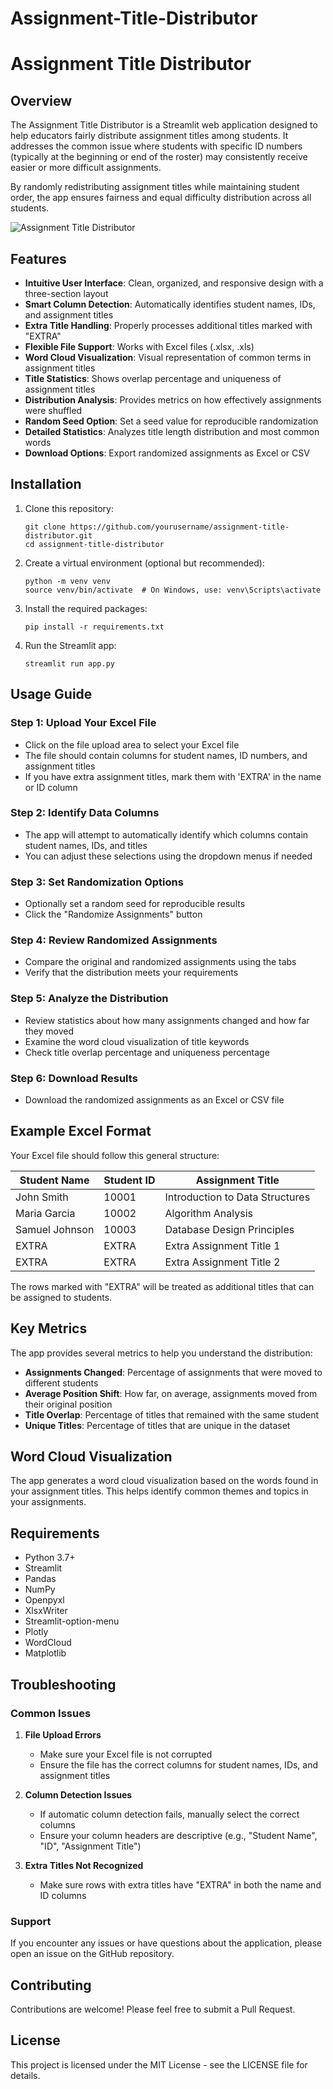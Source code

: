 # Assignment-Title-Distributor
# Assignment Title Distributor

## Overview
The Assignment Title Distributor is a Streamlit web application designed to help educators fairly distribute assignment titles among students. It addresses the common issue where students with specific ID numbers (typically at the beginning or end of the roster) may consistently receive easier or more difficult assignments.

By randomly redistributing assignment titles while maintaining student order, the app ensures fairness and equal difficulty distribution across all students.

![Assignment Title Distributor](https://raw.githubusercontent.com/yourusername/assignment-title-distributor/main/screenshot.png)

## Features

- **Intuitive User Interface**: Clean, organized, and responsive design with a three-section layout
- **Smart Column Detection**: Automatically identifies student names, IDs, and assignment titles
- **Extra Title Handling**: Properly processes additional titles marked with "EXTRA"
- **Flexible File Support**: Works with Excel files (.xlsx, .xls)
- **Word Cloud Visualization**: Visual representation of common terms in assignment titles
- **Title Statistics**: Shows overlap percentage and uniqueness of assignment titles
- **Distribution Analysis**: Provides metrics on how effectively assignments were shuffled
- **Random Seed Option**: Set a seed value for reproducible randomization
- **Detailed Statistics**: Analyzes title length distribution and most common words
- **Download Options**: Export randomized assignments as Excel or CSV

## Installation

1. Clone this repository:
   ```
   git clone https://github.com/yourusername/assignment-title-distributor.git
   cd assignment-title-distributor
   ```

2. Create a virtual environment (optional but recommended):
   ```
   python -m venv venv
   source venv/bin/activate  # On Windows, use: venv\Scripts\activate
   ```

3. Install the required packages:
   ```
   pip install -r requirements.txt
   ```

4. Run the Streamlit app:
   ```
   streamlit run app.py
   ```

## Usage Guide

### Step 1: Upload Your Excel File
- Click on the file upload area to select your Excel file
- The file should contain columns for student names, ID numbers, and assignment titles
- If you have extra assignment titles, mark them with 'EXTRA' in the name or ID column

### Step 2: Identify Data Columns
- The app will attempt to automatically identify which columns contain student names, IDs, and titles
- You can adjust these selections using the dropdown menus if needed

### Step 3: Set Randomization Options
- Optionally set a random seed for reproducible results
- Click the "Randomize Assignments" button

### Step 4: Review Randomized Assignments
- Compare the original and randomized assignments using the tabs
- Verify that the distribution meets your requirements

### Step 5: Analyze the Distribution
- Review statistics about how many assignments changed and how far they moved
- Examine the word cloud visualization of title keywords
- Check title overlap percentage and uniqueness percentage

### Step 6: Download Results
- Download the randomized assignments as an Excel or CSV file

## Example Excel Format

Your Excel file should follow this general structure:

| Student Name     | Student ID | Assignment Title                |
|------------------|------------|--------------------------------|
| John Smith       | 10001      | Introduction to Data Structures |
| Maria Garcia     | 10002      | Algorithm Analysis              |
| Samuel Johnson   | 10003      | Database Design Principles      |
| EXTRA            | EXTRA      | Extra Assignment Title 1        |
| EXTRA            | EXTRA      | Extra Assignment Title 2        |

The rows marked with "EXTRA" will be treated as additional titles that can be assigned to students.

## Key Metrics

The app provides several metrics to help you understand the distribution:

- **Assignments Changed**: Percentage of assignments that were moved to different students
- **Average Position Shift**: How far, on average, assignments moved from their original position
- **Title Overlap**: Percentage of titles that remained with the same student
- **Unique Titles**: Percentage of titles that are unique in the dataset

## Word Cloud Visualization

The app generates a word cloud visualization based on the words found in your assignment titles. This helps identify common themes and topics in your assignments.

## Requirements

- Python 3.7+
- Streamlit
- Pandas
- NumPy
- Openpyxl
- XlsxWriter
- Streamlit-option-menu
- Plotly
- WordCloud
- Matplotlib

## Troubleshooting

### Common Issues

1. **File Upload Errors**
   - Make sure your Excel file is not corrupted
   - Ensure the file has the correct columns for student names, IDs, and assignment titles

2. **Column Detection Issues**
   - If automatic column detection fails, manually select the correct columns
   - Ensure your column headers are descriptive (e.g., "Student Name", "ID", "Assignment Title")

3. **Extra Titles Not Recognized**
   - Make sure rows with extra titles have "EXTRA" in both the name and ID columns

### Support

If you encounter any issues or have questions about the application, please open an issue on the GitHub repository.

## Contributing

Contributions are welcome! Please feel free to submit a Pull Request.

## License

This project is licensed under the MIT License - see the LICENSE file for details.

